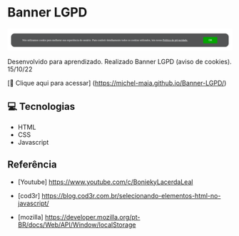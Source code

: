# Banner LGPD

![preview](./.github/preview.png)


Desenvolvido para aprendizado. Realizado Banner LGPD (aviso de cookies). 15/10/22


[🔗 Clique aqui para acessar] (https://michel-maia.github.io/Banner-LGPD/)


## 💻 Tecnologias

- HTML
- CSS
- Javascript


## Referência

- [Youtube] https://www.youtube.com/c/BoniekyLacerdaLeal

- [cod3r] https://blog.cod3r.com.br/selecionando-elementos-html-no-javascript/

- [mozilla] https://developer.mozilla.org/pt-BR/docs/Web/API/Window/localStorage
